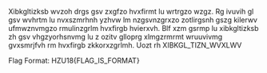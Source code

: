 Xibkgltizksb wvzoh drgs gsv zxgfzo hvxfirmt lu wrtrgzo wzgz. Rg ivuvih gl gsv wvhrtm lu nvxszmrhnh yzhvw lm nzgsvnzgrxzo zotlirgsnh gszg kilerwv ufmwznvmgzo rmulinzgrlm hvxfirgb hvierxvh. Blf xzm gsrmp lu xibkgltizksb zh gsv vhgzyorhsnvmg lu z ozitv glloprg xlmgzrmrmt wruuvivmg gvxsmrjfvh rm hvxfirgb zkkorxzgrlmh. Uozt rh XIBKGL_TIZN_WVXLWV


Flag Format: HZU18{FLAG_IS_FORMAT}